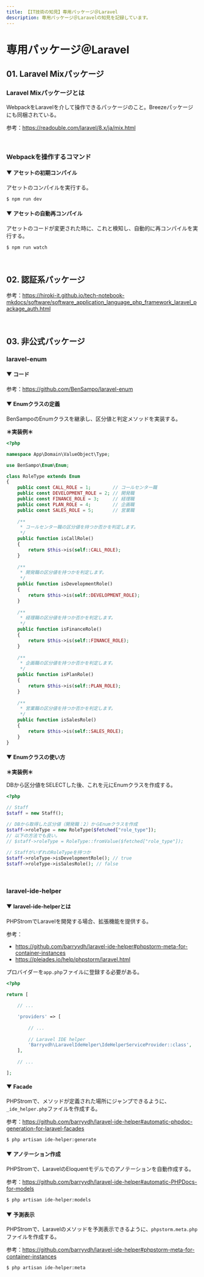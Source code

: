 ```yaml
---
title: 【IT技術の知見】専用パッケージ＠Laravel
description: 専用パッケージ＠Laravelの知見を記録しています。
---
```


# 専用パッケージ＠Laravel

## 01. Laravel Mixパッケージ

### Laravel Mixパッケージとは

WebpackをLaravelを介して操作できるパッケージのこと。Breezeパッケージにも同梱されている。

参考：https://readouble.com/laravel/8.x/ja/mix.html

<br>

### Webpackを操作するコマンド

#### ▼ アセットの初期コンパイル

アセットのコンパイルを実行する。

```bash
$ npm run dev
```

#### ▼ アセットの自動再コンパイル

アセットのコードが変更された時に、これと検知し、自動的に再コンパイルを実行する。

```bash
$ npm run watch
```

<br>

## 02. 認証系パッケージ

参考：https://hiroki-it.github.io/tech-notebook-mkdocs/software/software_application_language_php_framework_laravel_package_auth.html

<br>

## 03. 非公式パッケージ

### laravel-enum

#### ▼ コード

参考：https://github.com/BenSampo/laravel-enum

#### ▼ Enumクラスの定義

BenSampoのEnumクラスを継承し、区分値と判定メソッドを実装する。

**＊実装例＊**

```php
<?php

namespace App\Domain\ValueObject\Type;

use BenSampo\Enum\Enum;

class RoleType extends Enum
{
    public const CALL_ROLE = 1;        // コールセンター職  
    public const DEVELOPMENT_ROLE = 2; // 開発職    
    public const FINANCE_ROLE = 3;     // 経理職     
    public const PLAN_ROLE = 4;        // 企画職       
    public const SALES_ROLE = 5;       // 営業職
    
    /**
     * コールセンター職の区分値を持つか否かを判定します。
     */    
    public function isCallRole()
    {
        return $this->is(self::CALL_ROLE);
    }
    
    /**
     * 開発職の区分値を持つかを判定します。
     */       
    public function isDevelopmentRole()
    {
        return $this->is(self::DEVELOPMENT_ROLE);
    }
    
    /**
     * 経理職の区分値を持つか否かを判定します。
     */       
    public function isFinanceRole()
    {
        return $this->is(self::FINANCE_ROLE);
    }
    
    /**
     * 企画職の区分値を持つか否かを判定します。
     */       
    public function isPlanRole()
    {
        return $this->is(self::PLAN_ROLE);
    }  
    
    /**
     * 営業職の区分値を持つか否かを判定します。
     */       
    public function isSalesRole()
    {
        return $this->is(self::SALES_ROLE);
    }        
}
```

#### ▼ Enumクラスの使い方

**＊実装例＊**

DBから区分値をSELECTした後、これを元にEnumクラスを作成する。

```php
<?php

// Staff
$staff = new Staff();
 
// DBから取得した区分値（開発職：2）からEnumクラスを作成
$staff->roleType = new RoleType($fetched["role_type"]);
// 以下の方法でも良い。
// $staff->roleType = RoleType::fromValue($fetched["role_type"]);

// StaffがいずれのRoleTypeを持つか
$staff->roleType->isDevelopmentRole(); // true
$staff->roleType->isSalesRole(); // false
```

<br>

### laravel-ide-helper

#### ▼ laravel-ide-helperとは

PHPStromでLaravelを開発する場合、拡張機能を提供する。

参考：

- https://github.com/barryvdh/laravel-ide-helper#phpstorm-meta-for-container-instances
- https://pleiades.io/help/phpstorm/laravel.html

プロバイダーを```app.php```ファイルに登録する必要がある。

```php
<?php
    
return [

    // ...

    'providers' => [
        
        // ...
        
        // Laravel IDE helper
        'Barryvdh\LaravelIdeHelper\IdeHelperServiceProvider::class',
    ],
    
    // ...

];
```

#### ▼ Facade

PHPStromで、メソッドが定義された場所にジャンプできるように、```_ide_helper.php```ファイルを作成する。

参考：https://github.com/barryvdh/laravel-ide-helper#automatic-phpdoc-generation-for-laravel-facades

```bash
$ php artisan ide-helper:generate
```

#### ▼ アノテーション作成

PHPStromで、LaravelのEloquentモデルでのアノテーションを自動作成する。

参考：https://github.com/barryvdh/laravel-ide-helper#automatic-PHPDocs-for-models

```bash
$ php artisan ide-helper:models
```

#### ▼ 予測表示

PHPStromで、Laravelのメソッドを予測表示できるように、```phpstorm.meta.php```ファイルを作成する。

参考：https://github.com/barryvdh/laravel-ide-helper#phpstorm-meta-for-container-instances

```bash
$ php artisan ide-helper:meta
```

